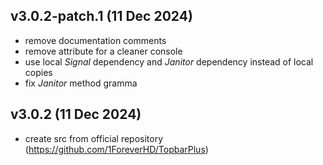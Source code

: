 ## v3.0.2-patch.1 (11 Dec 2024)
- remove documentation comments
- remove attribute for a cleaner console
- use local *Signal* dependency and *Janitor* dependency instead of local copies
- fix *Janitor* method gramma

## v3.0.2 (11 Dec 2024)
- create src from official repository (https://github.com/1ForeverHD/TopbarPlus)